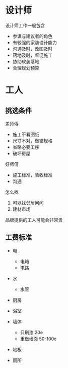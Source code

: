 # 设计师

设计师工作一般包含
- 参谋与建议者的角色
- 有较强的家装设计能力
- 沟通及时，改图及时
- 落地及时，督促施工
- 协助软装落地
- 合理规划预算

# 工人

## 挑选条件

差师傅
- 施工不看图纸
- 尺寸不对，做错规格
- 省略必要工序
- 破坏房屋

好师傅
- 施工标准，验收标准
- 沟通

怎么找
1. 可以找邻居问问
2. 建材市场

品牌提供的工人可能会非常贵

## 工费标准

- 电
	- 电箱
	- 电路

- 水
	- 水管

- 厨房
- 浴室
- 墙体
	- 只刷漆 20e
	- 重做墙面 50-100e
- 地板
- 厕所
